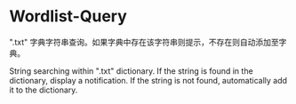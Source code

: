 # Wordlist-Query
".txt" 字典字符串查询。如果字典中存在该字符串则提示，不存在则自动添加至字典。

 String searching within ".txt" dictionary. If the string is found in the dictionary, display a notification. If the string is not found, automatically add it to the dictionary.
